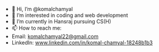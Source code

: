 - 👋 Hi, I’m @komalchamyal
- 👀 I’m interested in coding and web development
- 🌱 I’m currently in Hansraj pursuing CS(H)
- 📫 How to reach me:
- Email: komalchamyal22@gmail.com 
- LinkedIn: www.linkedin.com/in/komal-chamyal-18248b1b3

<!---
komalchamyal/komalchamyal is a ✨ special ✨ repository because its `README.md` (this file) appears on your GitHub profile.
You can click the Preview link to take a look at your changes.
--->
